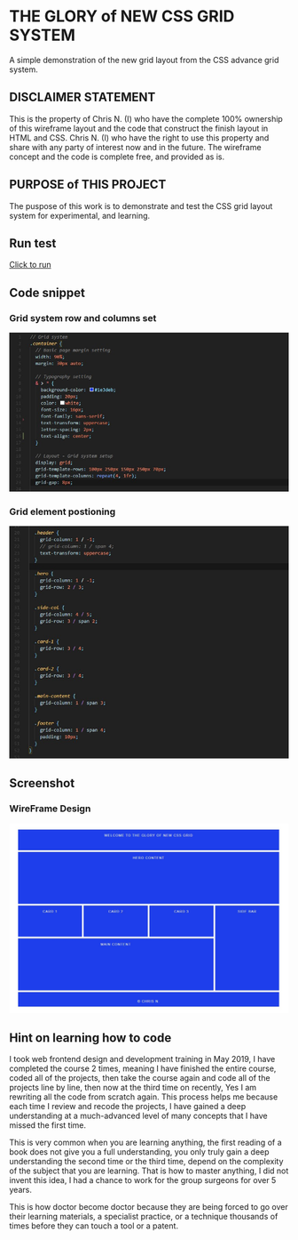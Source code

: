 # THE GLORY of NEW CSS GRID SYSTEM
A simple demonstration of the new grid layout from the CSS advance grid system.

## DISCLAIMER STATEMENT
This is the property of Chris N. (I) who have the complete 100% ownership of this wireframe layout and the code that construct the finish layout in HTML and CSS. Chris N. (I) who have the right to use this property and share with any party of interest now and in the future.
The wireframe concept and the code is complete free, and provided as is. 

## PURPOSE of THIS PROJECT
The puspose of this work is to demonstrate and test the CSS grid layout system for experimental, and learning.

## Run test
[Click to run](https://monksedo.github.io/glory-of-newgrid/)

## Code snippet
### Grid system row and columns set
![](img/newgrid01.jpg)

### Grid element postioning
![](img/newgrid02.jpg)

## Screenshot
### WireFrame Design
![](img/newgrid.jpg)

## Hint on learning how to code 
I took web frontend design and development training in May 2019, I have completed the course 2 times, meaning I have finished the entire course, coded all of the projects, then take the course again and code all of the projects line by line, then now at the third time on recently, Yes I am rewriting all the code from scratch again. This process helps me because each time I review and recode the projects, I have gained a deep understanding at a much-advanced level of many concepts that I have missed the first time.

This is very common when you are learning anything, the first reading of a book does not give you a full understanding, you only truly gain a deep understanding the second time or the third time, depend on the complexity of the subject that you are learning. That is how to master anything, I did not invent this idea, I had a chance to work for the group surgeons for over 5 years.

This is how doctor become doctor because they are being forced to go over their learning materials, a specialist practice, or a technique thousands of times before they can touch a tool or a patent.
